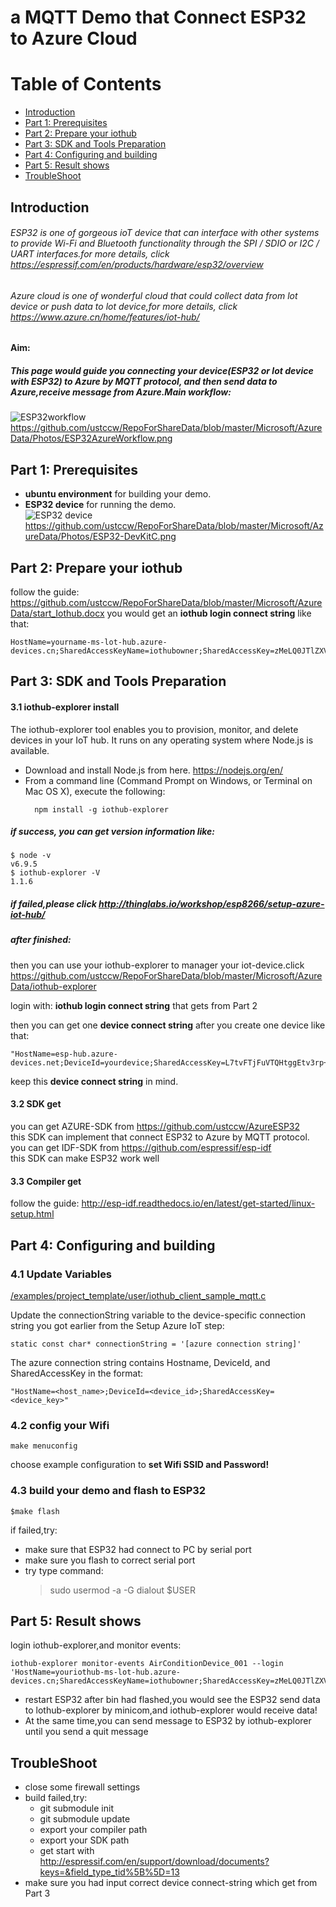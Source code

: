 # a MQTT Demo that Connect ESP32 to Azure Cloud 
# Table of Contents
- [Introduction](#Introduction)
- [Part 1: Prerequisites](#prerequisites)
- [Part 2: Prepare your iothub](#prepare)
- [Part 3: SDK and Tools Preparation](#tools_prepare)
- [Part 4: Configuring and building](#config_build)
- [Part 5: Result shows](#results)
- [TroubleShoot](#troubleshoot)

<span id = "Introduction">Introduction</span>
------------------------------
###### ESP32 is one of gorgeous ioT device that can interface with other systems to provide Wi-Fi and Bluetooth functionality through the SPI / SDIO or I2C / UART interfaces.for more details, click https://espressif.com/en/products/hardware/esp32/overview
###### Azure cloud is one of wonderful cloud that could collect data from lot device or push data to lot device,for more details, click https://www.azure.cn/home/features/iot-hub/
 **Aim:**
 ##### This page would guide you connecting your device(ESP32 or lot device with ESP32) to Azure by MQTT protocol, and then send data to Azure,receive message from Azure.Main workflow:
 ![ESP32workflow](https://github.com/ustccw/RepoForShareData/blob/master/Microsoft/AzureData/Photos/ESP32AzureWorkflow.png)https://github.com/ustccw/RepoForShareData/blob/master/Microsoft/AzureData/Photos/ESP32AzureWorkflow.png
 
 <span id = "prerequisites">Part 1: Prerequisites</span>
 ------------------------------
- **ubuntu environment** for building your demo.
- **ESP32 device** for running the demo.  
![ESP32 device](https://github.com/ustccw/RepoForShareData/blob/master/Microsoft/AzureData/Photos/ESP32-DevKitC.png)https://github.com/ustccw/RepoForShareData/blob/master/Microsoft/AzureData/Photos/ESP32-DevKitC.png
 
 
 
 <span id = "prepare">Part 2: Prepare your iothub</span>
 ------------------------------
follow the guide: https://github.com/ustccw/RepoForShareData/blob/master/Microsoft/AzureData/start_Iothub.docx
you would get an **iothub login connect string** like that:
```
HostName=yourname-ms-lot-hub.azure-devices.cn;SharedAccessKeyName=iothubowner;SharedAccessKey=zMeLQ0JTlZXVcHBVOwRFVmlFtcCz+CtbDpUPBWexbIY=
```

 <span id = "tools_prepare">Part 3: SDK and Tools Preparation</span>
 ------------------------------
 #### 3.1 iothub-explorer install
 The iothub-explorer tool enables you to provision, monitor, and delete devices in your IoT hub. It runs on any operating system where Node.js is available.
- Download and install Node.js from here.  https://nodejs.org/en/
- From a command line (Command Prompt on Windows, or Terminal on Mac OS X), execute the following:
  ```
    npm install -g iothub-explorer
  ```
##### if success, you can get version information like:
```shell
$ node -v
v6.9.5
$ iothub-explorer -V
1.1.6
```
##### if failed,please click http://thinglabs.io/workshop/esp8266/setup-azure-iot-hub/
  
##### after finished:
then you can use your iothub-explorer to manager your iot-device.click https://github.com/ustccw/RepoForShareData/blob/master/Microsoft/AzureData/iothub-explorer  

login with:   **iothub login connect string** that gets from Part 2

then you can get one **device connect string** after you create one device like that:
```
"HostName=esp-hub.azure-devices.net;DeviceId=yourdevice;SharedAccessKey=L7tvFTjFuVTQHtggEtv3rp+tKEJzQLLpDnO0edVGKCg=";
```
keep this **device connect string** in mind.

  
 #### 3.2 SDK get
 you can get AZURE-SDK from https://github.com/ustccw/AzureESP32  
 this SDK can implement that connect ESP32 to Azure by MQTT protocol.  
 you can get IDF-SDK from https://github.com/espressif/esp-idf  
 this SDK can make ESP32 work well  

 #### 3.3 Compiler get
 follow the guide: http://esp-idf.readthedocs.io/en/latest/get-started/linux-setup.html
 
 
 <span id = "config_build">Part 4: Configuring and building</span>
 ------------------------------
### 4.1 Update Variables
[/examples/project_template/user/iothub_client_sample_mqtt.c](#)

Update the connectionString variable to the device-specific connection string you got earlier from the Setup Azure IoT step:
```
static const char* connectionString = '[azure connection string]'
```
The azure connection string contains Hostname, DeviceId, and SharedAccessKey in the format:
```
"HostName=<host_name>;DeviceId=<device_id>;SharedAccessKey=<device_key>"
 ```
 ### 4.2 config your Wifi
 ```
 make menuconfig
 ```
 choose example configuration to **set Wifi SSID and Password!**
 
 ### 4.3 build your demo and flash to ESP32
 ```
 $make flash
 ```
 if failed,try:
 - make sure that ESP32 had connect to PC by serial port 
 - make sure you flash to correct serial port
 - try type command:
   > sudo usermod -a -G dialout $USER
 
<span id = "results">Part 5: Result shows</span>
 ------------------------------
login iothub-explorer,and monitor events:
```
iothub-explorer monitor-events AirConditionDevice_001 --login 'HostName=youriothub-ms-lot-hub.azure-devices.cn;SharedAccessKeyName=iothubowner;SharedAccessKey=zMeLQ0JTlZXVcHBVOwRFVmlFtcCz+CtbDpUPBWexbIY='
```
-  restart ESP32 after bin had flashed,you would see the ESP32 send data to lothub-explorer by minicom,and iothub-explorer would receive data!
- At the same time,you can send message to ESP32 by iothub-explorer until you send a quit message

 <span id = "troubleshoot">TroubleShoot</span>
 ------------------------------
 - close some firewall settings
 - build failed,try:
   - git submodule init
   - git submodule update
   - export your compiler path 
   - export your SDK path
   - get start with http://espressif.com/en/support/download/documents?keys=&field_type_tid%5B%5D=13
 - make sure you had input correct device connect-string which get from Part 3
 
